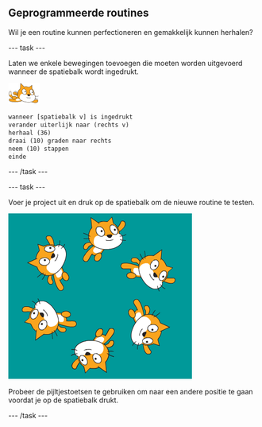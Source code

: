 ## Geprogrammeerde routines

Wil je een routine kunnen perfectioneren en gemakkelijk kunnen herhalen?

--- task ---

Laten we enkele bewegingen toevoegen die moeten worden uitgevoerd wanneer de spatiebalk wordt ingedrukt.

![zwemmer sprite](images/swimmer-sprite.png)

```blocks3
wanneer [spatiebalk v] is ingedrukt
verander uiterlijk naar (rechts v)
herhaal (36)
draai (10) graden naar rechts
neem (10) stappen
einde
```

--- /task ---

--- task ---

Voer je project uit en druk op de spatiebalk om de nieuwe routine te testen.

![sprites die rondzwemmen](images/swim-routine.png)

Probeer de pijltjestoetsen te gebruiken om naar een andere positie te gaan voordat je op de spatiebalk drukt.

--- /task ---




